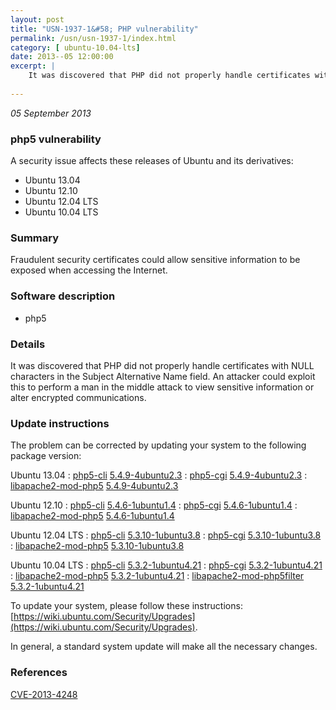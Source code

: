 ```yaml
---
layout: post
title: "USN-1937-1&#58; PHP vulnerability"
permalink: /usn/usn-1937-1/index.html
category: [ ubuntu-10.04-lts]
date: 2013--05 12:00:00
excerpt: |
    It was discovered that PHP did not properly handle certificates with NULL characters in the Subject Alternative Name field. An attacker could exploit this to perform a man in the middle attack to view sensitive information or alter encrypted communications. 
    
--- 
```

 
 

*05 September 2013*

### php5 vulnerability

A security issue affects these releases of Ubuntu and its derivatives:

* Ubuntu 13.04
* Ubuntu 12.10
* Ubuntu 12.04 LTS
* Ubuntu 10.04 LTS

### Summary

Fraudulent security certificates could allow sensitive information to be exposed when accessing the Internet.

### Software description

* php5 

### Details

It was discovered that PHP did not properly handle certificates with NULL characters in the Subject Alternative Name field. An attacker could exploit this to perform a man in the middle attack to view sensitive information or alter encrypted communications. 

### Update instructions

The problem can be corrected by updating your system to the following package version:

Ubuntu 13.04
 : [php5-cli](https://launchpad.net/ubuntu/+source/php5) <span> [5.4.9-4ubuntu2.3](https://launchpad.net/ubuntu/+source/php5/5.4.9-4ubuntu2.3) </span> 
 : [php5-cgi](https://launchpad.net/ubuntu/+source/php5) <span> [5.4.9-4ubuntu2.3](https://launchpad.net/ubuntu/+source/php5/5.4.9-4ubuntu2.3) </span> 
 : [libapache2-mod-php5](https://launchpad.net/ubuntu/+source/php5) <span> [5.4.9-4ubuntu2.3](https://launchpad.net/ubuntu/+source/php5/5.4.9-4ubuntu2.3) </span> 

Ubuntu 12.10
 : [php5-cli](https://launchpad.net/ubuntu/+source/php5) <span> [5.4.6-1ubuntu1.4](https://launchpad.net/ubuntu/+source/php5/5.4.6-1ubuntu1.4) </span> 
 : [php5-cgi](https://launchpad.net/ubuntu/+source/php5) <span> [5.4.6-1ubuntu1.4](https://launchpad.net/ubuntu/+source/php5/5.4.6-1ubuntu1.4) </span> 
 : [libapache2-mod-php5](https://launchpad.net/ubuntu/+source/php5) <span> [5.4.6-1ubuntu1.4](https://launchpad.net/ubuntu/+source/php5/5.4.6-1ubuntu1.4) </span> 

Ubuntu 12.04 LTS
 : [php5-cli](https://launchpad.net/ubuntu/+source/php5) <span> [5.3.10-1ubuntu3.8](https://launchpad.net/ubuntu/+source/php5/5.3.10-1ubuntu3.8) </span> 
 : [php5-cgi](https://launchpad.net/ubuntu/+source/php5) <span> [5.3.10-1ubuntu3.8](https://launchpad.net/ubuntu/+source/php5/5.3.10-1ubuntu3.8) </span> 
 : [libapache2-mod-php5](https://launchpad.net/ubuntu/+source/php5) <span> [5.3.10-1ubuntu3.8](https://launchpad.net/ubuntu/+source/php5/5.3.10-1ubuntu3.8) </span> 

Ubuntu 10.04 LTS
 : [php5-cli](https://launchpad.net/ubuntu/+source/php5) <span> [5.3.2-1ubuntu4.21](https://launchpad.net/ubuntu/+source/php5/5.3.2-1ubuntu4.21) </span> 
 : [php5-cgi](https://launchpad.net/ubuntu/+source/php5) <span> [5.3.2-1ubuntu4.21](https://launchpad.net/ubuntu/+source/php5/5.3.2-1ubuntu4.21) </span> 
 : [libapache2-mod-php5](https://launchpad.net/ubuntu/+source/php5) <span> [5.3.2-1ubuntu4.21](https://launchpad.net/ubuntu/+source/php5/5.3.2-1ubuntu4.21) </span> 
 : [libapache2-mod-php5filter](https://launchpad.net/ubuntu/+source/php5) <span> [5.3.2-1ubuntu4.21](https://launchpad.net/ubuntu/+source/php5/5.3.2-1ubuntu4.21) </span> 

To update your system, please follow these instructions: [https://wiki.ubuntu.com/Security/Upgrades](https://wiki.ubuntu.com/Security/Upgrades).

In general, a standard system update will make all the necessary changes. 

### References

 
 [CVE-2013-4248](http://people.ubuntu.com/~ubuntu-security/cve/CVE-2013-4248)
 

